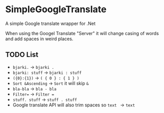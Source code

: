 SimpleGoogleTranslate
=====================

A simple Google translate wrapper for .Net


When using the Googel Translate "Server" it will change casing of words and add spaces in weird places.

## TODO List
- `bjarki.` -> `bjarki .`
- `bjarki: stuff` -> `bjarki : stuff`
- `({0}:{1})` -> `( { 0 } : { 1 } )`
- `Sort &Ascending` -> `Sort` it will skip `&`
- `bla-bla` -> `bla - bla`
- `Filter=` -> `Filter =`
- `stuff. stuff` -> `stuff . stuff`
- Google translate API will also trim spaces so `text ` -> `text`
